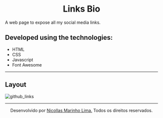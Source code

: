 <h1 align= "center">
  Links Bio
</h1>


A web page to expose all my social media links.

## Developed using the technologies:

- HTML
- CSS
- Javascript
- Font Awesome

---


## Layout
![github_links](https://user-images.githubusercontent.com/50755845/210668915-a112549a-cb5a-43e1-a10b-1106bc135471.png)

---


<p align= "center">
  Desenvolvido por <a href="https://github.com/Nicollas1305">Nicollas Marinho Lima.</a>  Todos os direitos reservados.
</p>
